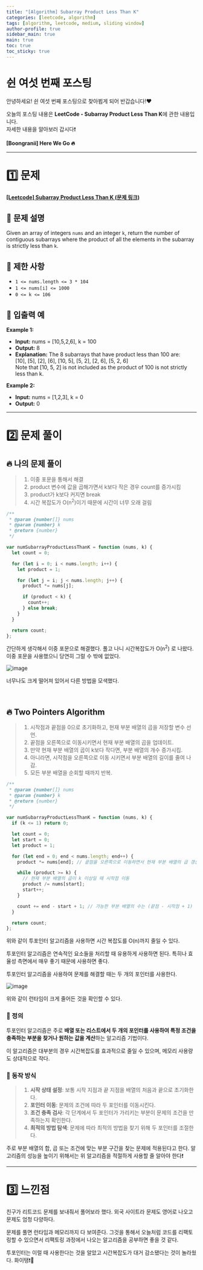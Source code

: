 ```yaml
---
title: "[Algorithm] Subarray Product Less Than K"
categories: [leetcode, algorithm]
tags: [algorithm, leetcode, medium, sliding window]
author-profile: true
sidebar_main: true
main: true
toc: true
toc_sticky: true
---
```


# 쉰 여섯 번째 포스팅

안녕하세요! 쉰 여섯 번째 포스팅으로 찾아뵙게 되어 반갑습니다!♥

오늘의 포스팅 내용은 **LeetCode - Subarray Product Less Than K**에 관한 내용입니다. <br/>
자세한 내용을 알아보러 갑시다❗️

**[Boongranii] Here We Go 🔥**

---

# 1️⃣ 문제

[**[Leetcode] Subarray Product Less Than K (문제 링크)**](https://leetcode.com/problems/subarray-product-less-than-k/description/?envType=daily-question&envId=2024-03-27)

## 💨 **문제 설명**

Given an array of integers `nums` and an integer `k`, return the number of contiguous subarrays where the product of all the elements in the subarray is strictly less than `k`.

## 💨 **제한 사항**

- `1 <= nums.length <= 3 * 104`
- `1 <= nums[i] <= 1000`
- `0 <= k <= 106`

## 💨 **입출력 예**

**Example 1:**

- **Input:** nums = [10,5,2,6], k = 100
- **Output:** 8
- **Explanation:** The 8 subarrays that have product less than 100 are: <br> [10], [5], [2], [6], [10, 5], [5, 2], [2, 6], [5, 2, 6] <br> Note that [10, 5, 2] is not included as the product of 100 is not strictly less than k.

**Example 2:**

- **Input:** nums = [1,2,3], k = 0
- **Output:** 0

---

# 2️⃣ 문제 풀이

## 🔥 나의 문제 풀이

> 1. 이중 포문을 통해서 해결
> 2. product 변수에 값을 곱해가면서 k보다 작은 경우 count를 증가시킴
> 3. product가 k보다 커지면 break
> 4. 시간 복잡도가 O(n<sup>2</sup>)이기 때문에 시간이 너무 오래 걸림

```js
/**
 * @param {number[]} nums
 * @param {number} k
 * @return {number}
 */

var numSubarrayProductLessThanK = function (nums, k) {
  let count = 0;

  for (let i = 0; i < nums.length; i++) {
    let product = 1;

    for (let j = i; j < nums.length; j++) {
      product *= nums[j];

      if (product < k) {
        count++;
      } else break;
    }
  }

  return count;
};
```

간단하게 생각해서 이중 포문으로 해결했다. 풀고 나니 시간복잡도가 O(n<sup>2</sup>) 로 나왔다. 이중 포문을 사용했으니 당연히 그럴 수 밖에 없었다.

![image](https://github.com/bbjbc/bbjbc.github.io/assets/102457140/57c8bf0a-5530-499a-b325-7e69b8405ff7) <br>

너무나도 크게 떨어져 있어서 다른 방법을 모색했다.

<br>

## 🔥 Two Pointers Algorithm

> 1. 시작점과 끝점을 0으로 초기화하고, 현재 부분 배열의 곱을 저장할 변수 선언.
> 2. 끝점을 오른쪽으로 이동시키면서 현재 부분 배열의 곱을 업데이트.
> 3. 만약 현재 부분 배열의 곱이 k보다 작다면, 부분 배열의 개수 증가시킴.
> 4. 아니라면, 시작점을 오른쪽으로 이동 시키면서 부분 배열의 길이를 줄여 나감.
> 5. 모든 부분 배열을 순회할 때까지 반복.

```js
/**
 * @param {number[]} nums
 * @param {number} k
 * @return {number}
 */

var numSubarrayProductLessThanK = function (nums, k) {
  if (k <= 1) return 0;

  let count = 0;
  let start = 0;
  let product = 1;

  for (let end = 0; end < nums.length; end++) {
    product *= nums[end]; // 끝점을 오른쪽으로 이동하면서 현재 부분 배열의 곱 갱신

    while (product >= k) {
      // 현재 부분 배열의 곱이 k 이상일 때 시작점 이동
      product /= nums[start];
      start++;
    }

    count += end - start + 1; // 가능한 부분 배열의 수는 (끝점 - 시작점 + 1)
  }

  return count;
};
```

위와 같이 투포인터 알고리즘을 사용하면 시간 복잡도를 O(n)까지 줄일 수 있다.

투포인터 알고리즘은 연속적인 요소들을 처리할 때 유용하게 사용하면 된다. 특히나 효율성 측면에서 매우 좋기 때문에 사용하면 좋다.

투포인터 알고리즘을 사용하여 문제를 해결할 때는 두 개의 포인터를 사용한다.

![image](https://github.com/bbjbc/bbjbc.github.io/assets/102457140/04980d19-4d69-4cff-bd58-54e2a1bc363a) <br>

위와 같이 런타임이 크게 줄어든 것을 확인할 수 있다.

### 🐾 정의

투포인터 알고리즘은 주로 **배열 또는 리스트에서 두 개의 포인터를 사용하여 특정 조건을 충족하는 부분을 찾거나 원하는 값을 계산**하는 알고리즘 기법이다.

이 알고리즘은 대부분의 경우 시간복잡도를 효과적으로 줄일 수 있으며, 메모리 사용량도 상대적으로 작다.

### 🐾 동작 방식

> 1. **시작 상태 설정**: 보통 시작 지점과 끝 지점을 배열의 처음과 끝으로 초기화한다.
> 2. **포인터 이동**: 문제의 조건에 따라 두 포인터를 이동시킨다.
> 3. **조건 충족 검사**: 각 단계에서 두 포인터가 가리키는 부분이 문제의 조건을 만족하는지 확인한다.
> 4. **최적의 방법 탐색**: 문제에 따라 최적의 방법을 찾기 위해 두 포인터를 조절한다.

주로 부분 배열의 합, 곱 또는 조건에 맞는 부분 구간을 찾는 문제에 적용된다고 한다. 알고리즘의 성능을 높이기 위해서는 위 알고리즘을 적절하게 사용할 줄 알아야 한다❗️

---

# 3️⃣ 느낀점

친구가 리트코드 문제를 보내줘서 풀어보라 했다. 외국 사이트라 문제도 영어로 나오고 문제도 엄청 다양하다.

문제를 풀면 런타임과 메모리까지 다 보여준다. 그것을 통해서 오늘처럼 코드를 리팩토링할 수 있으면서 리팩토링 과정에서 나오는 알고리즘을 공부하면 좋을 것 같다.

투포인터는 이럴 때 사용한다는 것을 알았고 시간복잡도가 대거 감소됐다는 것이 놀라웠다. 화이탱❗️🐧
